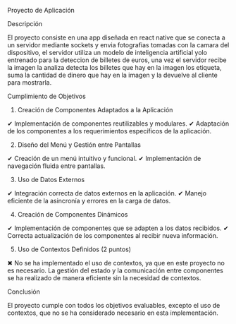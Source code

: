 Proyecto de Aplicación

Descripción

El proyecto consiste en una app diseñada en react native que se conecta a un servidor mediante sockets y envia fotografias tomadas con la camara del dispositivo, el servidor utiliza un modelo de inteligencia artificial yolo entrenado para la deteccion de billetes de euros, una vez el servidor recibe la imagen la analiza detecta los billetes que hay en la imagen los etiqueta, suma la cantidad de dinero que hay en la imagen y la devuelve al cliente para mostrarla.

Cumplimiento de Objetivos

1. Creación de Componentes Adaptados a la Aplicación

✔ Implementación de componentes reutilizables y modulares.
✔ Adaptación de los componentes a los requerimientos específicos de la aplicación.

2. Diseño del Menú y Gestión entre Pantallas 

✔ Creación de un menú intuitivo y funcional.
✔ Implementación de navegación fluida entre pantallas.

3. Uso de Datos Externos

✔ Integración correcta de datos externos en la aplicación.
✔ Manejo eficiente de la asincronía y errores en la carga de datos.

4. Creación de Componentes Dinámicos

✔ Implementación de componentes que se adapten a los datos recibidos.
✔ Correcta actualización de los componentes al recibir nueva información.

5. Uso de Contextos Definidos (2 puntos)

✖ No se ha implementado el uso de contextos, ya que en este proyecto no es necesario. La gestión del estado y la comunicación entre componentes se ha realizado de manera eficiente sin la necesidad de contextos.

Conclusión

El proyecto cumple con todos los objetivos evaluables, excepto el uso de contextos, que no se ha considerado necesario en esta implementación.
